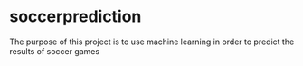 # soccerprediction
The purpose of this project is to use machine learning in order to predict the results of soccer games
